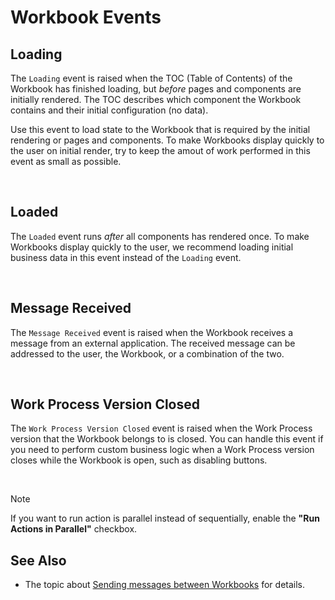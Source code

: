 
# Workbook Events

## Loading
 The `Loading` event is raised when the TOC (Table of Contents) of the Workbook has finished loading, but _before_ pages and components are initially rendered. The TOC describes which component the Workbook contains and their initial configuration (no data). 

 Use this event to load state to the Workbook that is required by the initial rendering or pages and components. To make Workbooks display quickly to the user on initial render, try to keep the amout of work performed in this event as small as possible.  

<br/>

## Loaded
The `Loaded` event runs _after_ all components has rendered once. To make Workbooks display quickly to the user, we recommend loading initial business data in this event instead of the `Loading` event.  

<br/>

## Message Received

 The `Message Received` event is raised when the Workbook receives a message from an external application. The received message can be addressed to the user, the Workbook, or a combination of the two.

<br/>

## Work Process Version Closed  
The `Work Process Version Closed` event is raised when the Work Process version that the Workbook belongs to is closed. You can handle this event if you need to perform custom business logic when a Work Process version closes while the Workbook is open, such as disabling buttons.  

<br/>

> [!NOTE]
> If you want to run action is parallel instead of sequentially, enable the **"Run Actions in Parallel"** checkbox.


## See Also

* The topic about [Sending messages between Workbooks](sendingmsgbetween.md) for details. 
